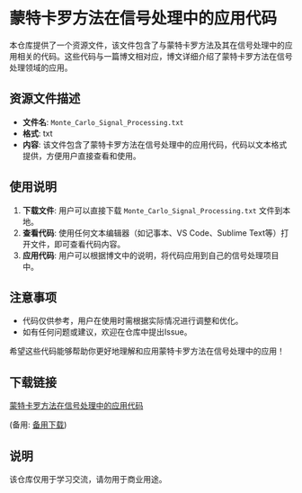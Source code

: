 # 蒙特卡罗方法在信号处理中的应用代码

本仓库提供了一个资源文件，该文件包含了与蒙特卡罗方法及其在信号处理中的应用相关的代码。这些代码与一篇博文相对应，博文详细介绍了蒙特卡罗方法在信号处理领域的应用。

## 资源文件描述

- **文件名**: `Monte_Carlo_Signal_Processing.txt`
- **格式**: txt
- **内容**: 该文件包含了蒙特卡罗方法在信号处理中的应用代码，代码以文本格式提供，方便用户直接查看和使用。

## 使用说明

1. **下载文件**: 用户可以直接下载 `Monte_Carlo_Signal_Processing.txt` 文件到本地。
2. **查看代码**: 使用任何文本编辑器（如记事本、VS Code、Sublime Text等）打开文件，即可查看代码内容。
3. **应用代码**: 用户可以根据博文中的说明，将代码应用到自己的信号处理项目中。

## 注意事项

- 代码仅供参考，用户在使用时需根据实际情况进行调整和优化。
- 如有任何问题或建议，欢迎在仓库中提出Issue。

希望这些代码能够帮助你更好地理解和应用蒙特卡罗方法在信号处理中的应用！

## 下载链接
[蒙特卡罗方法在信号处理中的应用代码](https://pan.quark.cn/s/a0ef485eb831) 

(备用: [备用下载](https://pan.baidu.com/s/1GUyyeYcF9TAB6AxDT7TmpQ?pwd=1234))

## 说明

该仓库仅用于学习交流，请勿用于商业用途。
